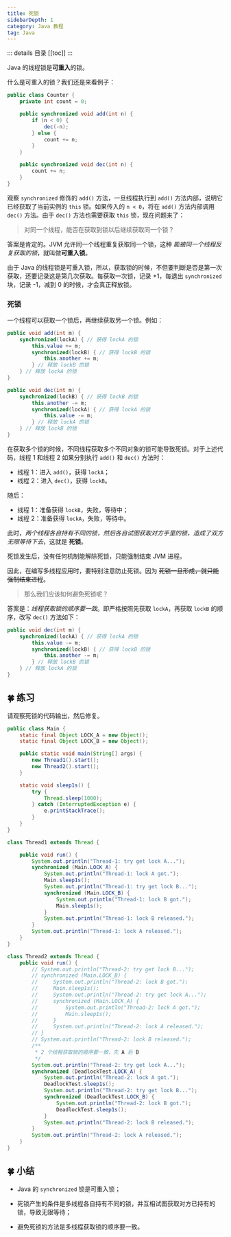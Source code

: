 ```yaml
---
title: 死锁
sidebarDepth: 1
category: Java 教程
tag: Java
---
```


::: details 目录
[[toc]]
:::

Java 的线程锁是**可重入**的锁。

什么是可重入的锁？我们还是来看例子：

```java
public class Counter {
    private int count = 0;

    public synchronized void add(int n) {
        if (n < 0) {
            dec(-n);
        } else {
            count += n;
        }
    }

    public synchronized void dec(int n) {
        count += n;
    }
}
```

观察 `synchronized` 修饰的 `add()` 方法，一旦线程执行到 `add()` 方法内部，说明它已经获取了当前实例的 `this` 锁。如果传入的 `n < 0`，将在 `add()` 方法内部调用 `dec()` 方法。由于 `dec()` 方法也需要获取 `this` 锁，现在问题来了：

> 对同一个线程，能否在获取到锁以后继续获取同一个锁？

答案是肯定的。JVM 允许同一个线程重复获取同一个锁，这种 _能被同一个线程反复获取的锁_，就叫做**可重入锁**。

由于 Java 的线程锁是可重入锁，所以，获取锁的时候，不但要判断是否是第一次获取，还要记录这是第几次获取。每获取一次锁，记录 +1，每退出 `synchronized` 块，记录 -1，减到 0 的时候，才会真正释放锁。

### 死锁

一个线程可以获取一个锁后，再继续获取另一个锁。例如：

```java
public void add(int m) {
    synchronized(lockA) { // 获得 lockA 的锁
        this.value += m;
        synchronized(lockB) { // 获得 lockB 的锁
            this.another += m;
        } // 释放 lockB 的锁
    } // 释放 lockA 的锁
}

public void dec(int m) {
    synchronized(lockB) { // 获得 lockB 的锁
        this.another -= m;
        synchronized(lockA) { // 获得 lockA 的锁
            this.value -= m;
        } // 释放 lockA 的锁
    } // 释放 lockB 的锁
}
```

在获取多个锁的时候，不同线程获取多个不同对象的锁可能导致死锁。对于上述代码，线程 1 和线程 2 如果分别执行 `add()` 和 `dec()` 方法时：

- 线程 1：进入 `add()`，获得 `lockA`；
- 线程 2：进入 `dec()`，获得 `lockB`。

随后：

- 线程 1：准备获得 `lockB`，失败，等待中；
- 线程 2：准备获得 `lockA`，失败，等待中。

此时，_两个线程各自持有不同的锁，然后各自试图获取对方手里的锁，造成了双方无限等待下去_，这就是 **死锁**。

死锁发生后，没有任何机制能解除死锁，只能强制结束 JVM 进程。

因此，在编写多线程应用时，要特别注意防止死锁。因为 ~~死锁一旦形成，就只能强制结束进程~~。

> 那么我们应该如何避免死锁呢？

答案是：_线程获取锁的顺序要一致_。即严格按照先获取 `lockA`，再获取 `lockB` 的顺序，改写 `dec()` 方法如下：

```java
public void dec(int m) {
    synchronized(lockA) { // 获得 lockA 的锁
        this.value -= m;
        synchronized(lockB) { // 获得 lockB 的锁
            this.another -= m;
        } // 释放 lockB 的锁
    } // 释放 lockA 的锁
}
```

## 🍀 练习

请观察死锁的代码输出，然后修复。

```java
public class Main {
    static final Object LOCK_A = new Object();
    static final Object LOCK_B = new Object();

    public static void main(String[] args) {
        new Thread1().start();
        new Thread2().start();
    }

    static void sleep1s() {
        try {
            Thread.sleep(1000);
        } catch (InterruptedException e) {
            e.printStackTrace();
        }
    }
}

class Thread1 extends Thread {

    public void run() {
        System.out.println("Thread-1: try get lock A...");
        synchronized (Main.LOCK_A) {
            System.out.println("Thread-1: lock A got.");
            Main.sleep1s();
            System.out.println("Thread-1: try get lock B...");
            synchronized (Main.LOCK_B) {
                System.out.println("Thread-1: lock B got.");
                Main.sleep1s();
            }
            System.out.println("Thread-1: lock B released.");
        }
        System.out.println("Thread-1: lock A released.");
    }
}

class Thread2 extends Thread {
    public void run() {
        // System.out.println("Thread-2: try get lock B...");
        // synchronized (Main.LOCK_B) {
        //     System.out.println("Thread-2: lock B got.");
        //     Main.sleep1s();
        //     System.out.println("Thread-2: try get lock A...");
        //     synchronized (Main.LOCK_A) {
        //         System.out.println("Thread-2: lock A got.");
        //         Main.sleep1s();
        //     }
        //     System.out.println("Thread-2: lock A released.");
        // }
        // System.out.println("Thread-2: lock B released.");
        /**
         * 2 个线程获取锁的顺序要一致，先 A 后 B
         */
        System.out.println("Thread-2: try get lock A...");
        synchronized (DeadlockTest.LOCK_A) {
            System.out.println("Thread-2: lock A got.");
            DeadlockTest.sleep1s();
            System.out.println("Thread-2: try get lock B...");
            synchronized (DeadlockTest.LOCK_B) {
                System.out.println("Thread-2: lock B got.");
                DeadlockTest.sleep1s();
            }
            System.out.println("Thread-2: lock B released.");
        }
        System.out.println("Thread-2: lock A released.");
    }
}
```

## 🍀 小结

- Java 的 `synchronized` 锁是可重入锁；

- 死锁产生的条件是多线程各自持有不同的锁，并互相试图获取对方已持有的锁，导致无限等待；

- 避免死锁的方法是多线程获取锁的顺序要一致。
